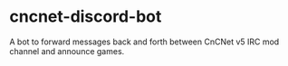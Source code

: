 # cncnet-discord-bot
A bot to forward messages back and forth between CnCNet v5 IRC mod channel and announce games.
